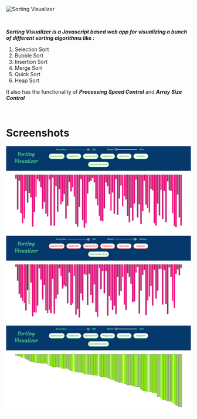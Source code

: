 <p align="center">
  
![Sorting Visualizer](https://user-images.githubusercontent.com/40190772/83947174-c3254280-a815-11ea-960c-65d1e2576bce.png)

</p>

<br/>


**_Sorting Visualizer is a Javascript based web app for visualizing a bunch of different sorting algorithms like :_**
1. Selection Sort
2. Bubble Sort
3. Insertion Sort
4. Merge Sort
5. Quick Sort
6. Heap Sort

It also has the functionality of **_Processing Speed Control_**  and   **_Array Size Control_**

<br/>


# Screenshots

![Screenshot](s1.png)
![Screenshot](s2.png)
![Screenshot](s3.png)